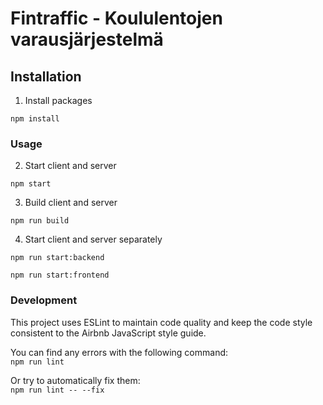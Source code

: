 # Fintraffic - Koululentojen varausjärjestelmä
## Installation
1. Install packages

`npm install`

### Usage

2. Start client and server

`npm start`

3. Build client and server

`npm run build`

4. Start client and server separately

`npm run start:backend`

`npm run start:frontend`

### Development

This project uses ESLint to maintain code quality and keep the code style consistent to the Airbnb JavaScript style guide.

You can find any errors with the following command:  
`npm run lint`

Or try to automatically fix them:  
`npm run lint -- --fix`

